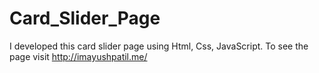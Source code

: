 # Card_Slider_Page
I developed this card slider page using Html, Css, JavaScript. To see  the page visit http://imayushpatil.me/

